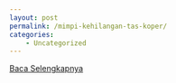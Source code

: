 ```yaml
---
layout: post
permalink: /mimpi-kehilangan-tas-koper/
categories:
    - Uncategorized
---
```


[Baca Selengkapnya](/04)
